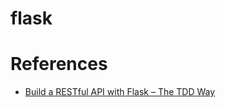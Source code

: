 # flask


# References

- [Build a RESTful API with Flask – The TDD Way
](https://scotch.io/tutorials/build-a-restful-api-with-flask-the-tdd-way)
